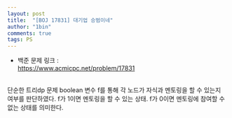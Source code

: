 ```yaml
---
layout: post
title:  "[BOJ 17831] 대기업 승범이네"
author: "1bin"
comments: true
tags: PS
---
```


 * 백준 문제 링크 :   
  https://www.acmicpc.net/problem/17831  
<br>  
단순한 트리dp 문제  
boolean 변수 f를 통해 각 노드가 자식과 멘토링을 할 수 있는지 여부를 판단하였다.  
f가 1이면 멘토링을 할 수 있는 상태. f가 0이면 멘토링에 참여할 수 없는 상태를 의미한다.  
<br>  
<script src="https://gist.github.com/1bin01/832c0ea9594d3dd0c669b23d30a2cd86.js"></script>
